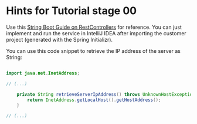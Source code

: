 # Hints for Tutorial stage 00

Use this [String Boot Guide on RestControllers](https://spring.io/guides/gs/rest-service/) for reference. You can just implement and run the service in IntelliJ IDEA after importing the customer project (generated with the Spring Initializr).

You can use this code snippet to retrieve the IP address of the server as String:

```java

import java.net.InetAddress;

// (...)

    private String retrieveServerIpAddress() throws UnknownHostException {
        return InetAddress.getLocalHost().getHostAddress();
    }

// (...)
```

